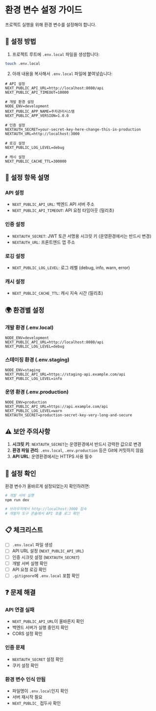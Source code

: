 # 환경 변수 설정 가이드

프로젝트 실행을 위해 환경 변수를 설정해야 합니다.

## 📝 설정 방법

1. 프로젝트 루트에 `.env.local` 파일을 생성합니다:

```bash
touch .env.local
```

2. 아래 내용을 복사해서 `.env.local` 파일에 붙여넣습니다:

```env
# API 설정
NEXT_PUBLIC_API_URL=http://localhost:8080/api
NEXT_PUBLIC_API_TIMEOUT=10000

# 개발 환경 설정
NODE_ENV=development
NEXT_PUBLIC_APP_NAME=주차관리시스템
NEXT_PUBLIC_APP_VERSION=1.0.0

# 인증 설정
NEXTAUTH_SECRET=your-secret-key-here-change-this-in-production
NEXTAUTH_URL=http://localhost:3000

# 로깅 설정
NEXT_PUBLIC_LOG_LEVEL=debug

# 캐시 설정
NEXT_PUBLIC_CACHE_TTL=300000
```

## 🔧 설정 항목 설명

### API 설정
- `NEXT_PUBLIC_API_URL`: 백엔드 API 서버 주소
- `NEXT_PUBLIC_API_TIMEOUT`: API 요청 타임아웃 (밀리초)

### 인증 설정
- `NEXTAUTH_SECRET`: JWT 토큰 서명용 시크릿 키 (운영환경에서는 반드시 변경)
- `NEXTAUTH_URL`: 프론트엔드 앱 주소

### 로깅 설정
- `NEXT_PUBLIC_LOG_LEVEL`: 로그 레벨 (debug, info, warn, error)

### 캐시 설정
- `NEXT_PUBLIC_CACHE_TTL`: 캐시 지속 시간 (밀리초)

## 🌍 환경별 설정

### 개발 환경 (.env.local)
```env
NODE_ENV=development
NEXT_PUBLIC_API_URL=http://localhost:8080/api
NEXT_PUBLIC_LOG_LEVEL=debug
```

### 스테이징 환경 (.env.staging)
```env
NODE_ENV=staging
NEXT_PUBLIC_API_URL=https://staging-api.example.com/api
NEXT_PUBLIC_LOG_LEVEL=info
```

### 운영 환경 (.env.production)
```env
NODE_ENV=production
NEXT_PUBLIC_API_URL=https://api.example.com/api
NEXT_PUBLIC_LOG_LEVEL=warn
NEXTAUTH_SECRET=production-secret-key-very-long-and-secure
```

## ⚠️ 보안 주의사항

1. **시크릿 키**: `NEXTAUTH_SECRET`는 운영환경에서 반드시 강력한 값으로 변경
2. **환경 파일 관리**: `.env.local`, `.env.production` 등은 Git에 커밋하지 않음
3. **API URL**: 운영환경에서는 HTTPS 사용 필수

## 🚀 설정 확인

환경 변수가 올바르게 설정되었는지 확인하려면:

```bash
# 개발 서버 실행
npm run dev

# 브라우저에서 http://localhost:3000 접속
# 개발자 도구 콘솔에서 API 호출 로그 확인
```

## 📋 체크리스트

- [ ] `.env.local` 파일 생성
- [ ] API URL 설정 (`NEXT_PUBLIC_API_URL`)
- [ ] 인증 시크릿 설정 (`NEXTAUTH_SECRET`)
- [ ] 개발 서버 실행 확인
- [ ] API 요청 로깅 확인
- [ ] `.gitignore`에 `.env.local` 포함 확인

## ❓ 문제 해결

### API 연결 실패
- `NEXT_PUBLIC_API_URL`이 올바른지 확인
- 백엔드 서버가 실행 중인지 확인
- CORS 설정 확인

### 인증 문제
- `NEXTAUTH_SECRET` 설정 확인
- 쿠키 설정 확인

### 환경 변수 인식 안됨
- 파일명이 `.env.local`인지 확인
- 서버 재시작 필요
- `NEXT_PUBLIC_` 접두사 확인 